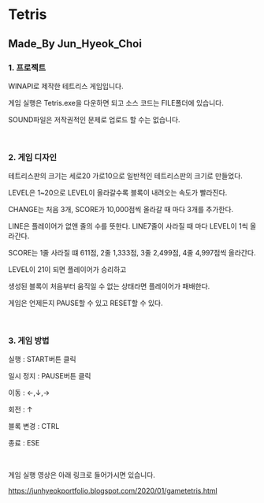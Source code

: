 # Tetris

## Made_By Jun_Hyeok_Choi

### 1. 프로젝트

WINAPI로 제작한 테트리스 게임입니다.

게임 실행은 Tetris.exe을 다운하면 되고 소스 코드는 FILE폴더에 있습니다.

SOUND파일은 저작권적인 문제로 업로드 할 수는 없습니다.

<br>

### 2. 게임 디자인

테트리스판의 크기는 세로20 가로10으로 일반적인 테트리스판의 크기로 만들었다.

LEVEL은 1~20으로 LEVEL이 올라갈수록 블록이 내려오는 속도가 빨라진다.

CHANGE는 처음 3개, SCORE가 10,000점씩 올라갈 때 마다 3개를 추가한다.

LINE은 플레이어가 없앤 줄의 수를 뜻한다. LINE7줄이 사라질 때 마다 LEVEL이 1씩 올라간다.

SCORE는 1줄 사라질 떄 611점, 2줄 1,333점, 3줄 2,499점, 4줄 4,997점씩 올라간다.


LEVEL이 21이 되면 플레이어가 승리하고

생성된 블록이 처음부터 움직일 수 없는 상태라면 플레이어가 패배한다.

게임은 언제든지 PAUSE할 수 있고 RESET할 수 있다.

<br>

### 3. 게임 방법

실행 : START버튼 클릭

일시 정지 : PAUSE버튼 클릭

이동 : ←,↓,→

회전 : ↑

블록 변경 : CTRL

종료 : ESE

<br>

게임 실행 영상은 아래 링크로 들어가시면 있습니다.

<a> https://junhyeokportfolio.blogspot.com/2020/01/gametetris.html

